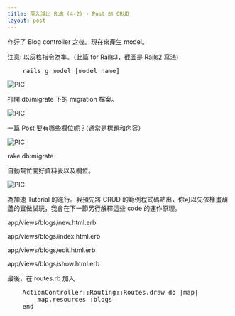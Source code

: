 ```yaml
--- 
title: 深入淺出 RoR (4-2) - Post 的 CRUD
layout: post
---
```


作好了 Blog controller 之後。現在來產生 model。

<div class="warning" >
注意: 以灰格指令為準。（此篇 for Rails3，截圖是 Rails2 寫法)
</div>

<pre>
    rails g model [model name]
</pre>
![PIC](http://pic.pimg.tw/rails/490c2f4417ce4.png)

打開 db/migrate 下的 migration 檔案。

![PIC](http://pic.pimg.tw/rails/490c2f9c10527.png)

一篇 Post 要有哪些欄位呢？(通常是標題和內容）

![PIC](http://pic.pimg.tw/rails/490c3008aa47f.png)

rake db:migrate

自動幫忙開好資料表以及欄位。

![PIC](http://pic.pimg.tw/rails/490c306bc6fa7.png)

為加速 Tutorial 的進行。我預先將 CRUD 的範例程式碼貼出，你可以先依樣畫葫蘆的實做試玩，我會在下一節另行解釋這些 code 的運作原理。

<script src="https://gist.github.com/21500.js?file=blogs_controller.rb">
    
</script>

app/views/blogs/new.html.erb

<script src="https://gist.github.com/21501.js?file=new.html.erb">

</script>

app/views/blogs/index.html.erb

<script src="https://gist.github.com/21502.js?file=new.html.erb">

</script>

app/views/blogs/edit.html.erb

<script src="https://gist.github.com/21504.js?file=new.html.erb">

</script>

app/views/blogs/show.html.erb

<script src="https://gist.github.com/21506.js?file=new.html.erb">

</script>

最後，在 routes.rb 加入
<pre>
    ActionController::Routing::Routes.draw do |map|
        map.resources :blogs
    end
</pre>